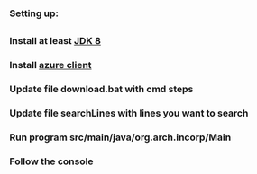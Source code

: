 ### Setting up:
##
### Install at least [JDK 8](https://www.oracle.com/de/java/technologies/javase/javase8-archive-downloads.html)
### Install [azure client](https://learn.microsoft.com/en-us/cli/azure/install-azure-cli)
### Update file download.bat with cmd steps
### Update file searchLines with lines you want to search
### Run program src/main/java/org.arch.incorp/Main
### Follow the console
